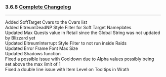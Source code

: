 ### 3.6.8 [Complete Changelog](https://github.com/eltreum0/eltruism/blob/main/Changelog.md)
___
Added SoftTarget Cvars to the Cvars list\
Added EltreumDeadNP Style Filter for Soft Target Nameplates\
Updated Max Quests value in Retail since the Global String was not updated by Blizzard yet\
Updated EltreumInterrupt Style Filter to not run inside Raids\
Updated Error Frame Font Max Size\
Updated Shadows function\
Fixed a possible issue with Cooldown due to Alpha values possibly being set above the max limit of 1\
Fixed a double line issue with Item Level on Tooltips in Wrath
